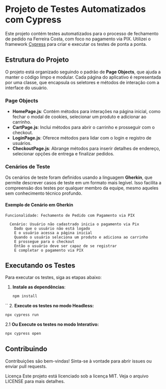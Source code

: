 # Projeto de Testes Automatizados com Cypress

Este projeto contém testes automatizados para o processo de fechamento de pedido na Ferreira Costa, com foco no pagamento via PIX. Utilizei o framework [Cypress](https://www.cypress.io/) para criar e executar os testes de ponta a ponta.

## Estrutura do Projeto

O projeto está organizado seguindo o padrão de **Page Objects**, que ajuda a manter o código limpo e modular. Cada página do aplicativo é representada por uma classe, que encapsula os seletores e métodos de interação com a interface do usuário.

### Page Objects

- **HomePage.js**: Contém métodos para interações na página inicial, como fechar o modal de cookies, selecionar um produto e adicionar ao carrinho.
- **CartPage.js**: Inclui métodos para abrir o carrinho e prosseguir com o checkout.
- **LoginPage.js**: Oferece métodos para lidar com o login e registro de usuários.
- **CheckoutPage.js**: Abrange métodos para inserir detalhes de endereço, selecionar opções de entrega e finalizar pedidos.

### Cenários de Teste

Os cenários de teste foram definidos usando a linguagem **Gherkin**, que permite descrever casos de teste em um formato mais legível. Isso facilita a compreensão dos testes por qualquer membro da equipe, mesmo aqueles sem conhecimento técnico profundo.

#### Exemplo de Cenário em Gherkin

```gherkin
Funcionalidade: Fechamento de Pedido com Pagamento via PIX

  Cenário: Usuário não cadastrado inicia o pagamento via Pix
    Dado que o usuário não está logado
    E o usuário acessa a página inicial
    Quando o usuário seleciona um produto e adiciona ao carrinho
    E prossegue para o checkout
    Então o usuário deve ser capaz de se registrar
    E completar o pagamento via PIX
```

## Executando os Testes

Para executar os testes, siga as etapas abaixo:

1. **Instale as dependências**:

   ```bash
   npm install
  ``
2. **Execute os testes no modo Headless:**
```bash
npx cypress run
````
2.1 **Ou Execute os testes no modo Interativo:**
```bash
npx cypress open
```
## Contribuindo
Contribuições são bem-vindas! Sinta-se à vontade para abrir issues ou enviar pull requests.

Licença
Este projeto está licenciado sob a licença MIT. Veja o arquivo LICENSE para mais detalhes.


